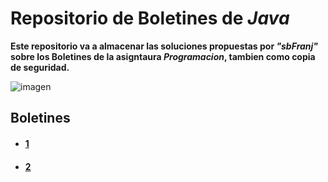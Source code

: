 # Repositorio de Boletines de _Java_       

**Este repositorio va a almacenar las soluciones propuestas por _"sbFranj"_ sobre los Boletines de la asigntaura _Programacion_, tambien como copia de seguridad.** 

![imagen](https://cdn-icons-png.flaticon.com/512/3664/3664988.png)

## Boletines

- #### [1](https://github.com/sbFranj/Java/tree/main/boletin_1/src/com) 
- #### [2](https://github.com/sbFranj/Java/tree/main/boletin_2/src/com) 
 

